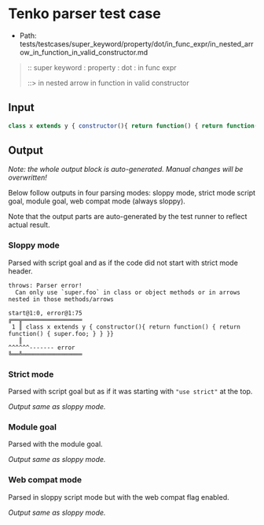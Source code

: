 # Tenko parser test case

- Path: tests/testcases/super_keyword/property/dot/in_func_expr/in_nested_arrow_in_function_in_valid_constructor.md

> :: super keyword : property : dot : in func expr
>
> ::> in nested arrow in function in valid constructor

## Input


`````js
class x extends y { constructor(){ return function() { return function() { super.foo; } } }}
`````

## Output

_Note: the whole output block is auto-generated. Manual changes will be overwritten!_

Below follow outputs in four parsing modes: sloppy mode, strict mode script goal, module goal, web compat mode (always sloppy).

Note that the output parts are auto-generated by the test runner to reflect actual result.

### Sloppy mode

Parsed with script goal and as if the code did not start with strict mode header.

`````
throws: Parser error!
  Can only use `super.foo` in class or object methods or in arrows nested in those methods/arrows

start@1:0, error@1:75
╔══╦═════════════════
 1 ║ class x extends y { constructor(){ return function() { return function() { super.foo; } } }}
   ║                                                                            ^^^^^^------- error
╚══╩═════════════════

`````

### Strict mode

Parsed with script goal but as if it was starting with `"use strict"` at the top.

_Output same as sloppy mode._

### Module goal

Parsed with the module goal.

_Output same as sloppy mode._

### Web compat mode

Parsed in sloppy script mode but with the web compat flag enabled.

_Output same as sloppy mode._
